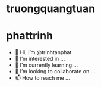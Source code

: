 # truongquangtuan
# phattrinh
- 👋 Hi, I’m @trinhtanphat
- 👀 I’m interested in ...
- 🌱 I’m currently learning ...
- 💞️ I’m looking to collaborate on ...
- 📫 How to reach me ...
